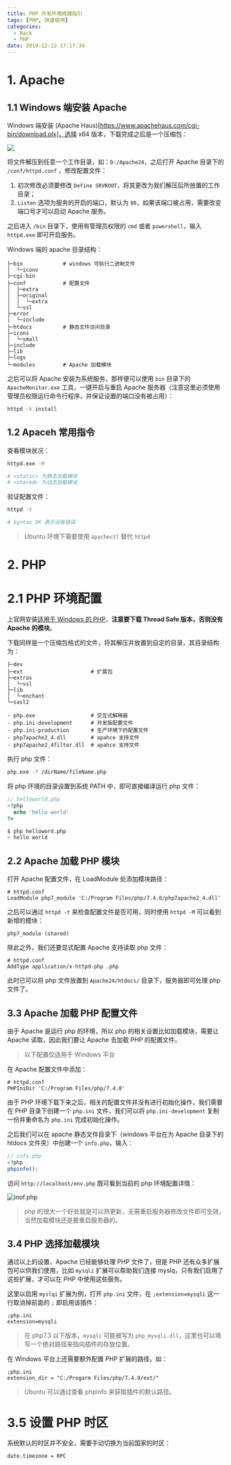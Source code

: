 ```yaml
---
title: PHP 开发环境搭建指引
tags: [PHP, 快速使用]
categories:
  - Back
  - PHP
date: 2019-12-12 17:17:34
---
```


# 1. Apache

## 1.1 Windows 端安装 Apache

Windows 端安装 (Apache Haus)[https://www.apachehaus.com/cgi-bin/download.plx]，选择 x64 版本，下载完成之后是一个压缩包：

![](http://img.cdn.esunr.xyz/markdown/20191211161848.png)

将文件解压到任意一个工作目录，如：`D:/Apache24`，之后打开 Apache 目录下的 `/conf/httpd.conf` ，修改配置文件：

1. 初次修改必须要修改 `Define SRVROOT`，将其更改为我们解压后所放置的工作目录；
2. `Listen` 选项为服务的开启的端口，默认为 `80`，如果该端口被占用，需要改变端口号才可以启动 Apache 服务。

之后进入 `/bin` 目录下，使用有管理员权限的 `cmd` 或者 `powershell`，输入 `httpd.exe` 即可开启服务。


Windows 端的 apache 目录结构：

```
├─bin             # windows 可执行二进制文件
│  └─iconv
├─cgi-bin
├─conf            # 配置文件
│  ├─extra
│  ├─original
│  │  └─extra
│  └─ssl
├─error
│  └─include
├─htdocs          # 静态文件访问目录
├─icons
│  └─small
├─include
├─lib
├─logs
└─modules         # Apache 加载模块
```

之后可以将 Apache 安装为系统服务，那样便可以使用 `bin` 目录下的 `ApacheMonitor.exe` 工具，一键开启与重启 Apache 服务器（注意这里必须使用管理员权限运行命令行程序，并保证设置的端口没有被占用）：

```sh
httpd -k install
```

## 1.2 Apaceh 常用指令

查看模块状况：

```sh
httpd.exe -M

# <static> 为静态加载模块
# <shared> 为动态加载模块
```

验证配置文件：

```sh
httpd -t

# Syntax OK 表示没有错误
```

> Ubuntu 环境下需要使用 `apachectl` 替代 `httpd`

# 2. PHP

# 2.1 PHP 环境配置

上官网安装[适用于 Windows 的 PHP](https://windows.php.net/download)，**注意要下载 Thread Safe 版本，否则没有 Apache 的模块**。

下载同样是一个压缩包格式的文件，将其解压并放置到自定的目录，其目录结构为：

```
├─dev
├─ext                      # 扩展包
├─extras
│  └─ssl
├─lib
│  └─enchant
└─sasl2

- php.exe                  # 交互式解释器
- php.ini-development      # 开发版配置文件
- php.ini-production       # 生产环境下的配置文件
- php7apache2_4.dll        # apahce 支持文件
- php7apache2_4filter.dll  # apahce 支持文件
```

执行 php 文件：

```sh
php.exe -f /dirName/fileName.php
```

将 php 环境的目录设置到系统 PATH 中，即可直接编译运行 php 文件：

```php
// helloworld.php
<?php
  echo 'hello world'
?>
```

```sh
$ php helloword.php
> hello world
```

## 2.2 Apache 加载 PHP 模块

打开 Apache 配置文件，在 LoadModule 处添加模块路径：

```
# httpd.conf
LoadModule php7_module 'C:/Program Files/php/7.4.0/php7apache2_4.dll'
```

之后可以通过 `httpd -t` 来检查配置文件是否可用，同时使用 `httpd -M` 可以看到新增的模块：

```
php7_module (shared)
```

除此之外，我们还要显式配置 Apache 支持读取 php 文件：

```
# httpd.conf
AddType application/x-httpd-php .php
```

此时已可以将 php 文件放置到 `Apache24/htdocs/` 目录下，服务器即可处理 php 文件了。

## 3.3 Apache 加载 PHP 配置文件

由于 Apache 是运行 php 的环境，所以 php 的相关设置比如加载模块，需要让 Apache 读取，因此我们要让 Apache 去加载 PHP 的配置文件。

> 以下配置仅适用于 Windows 平台

在 Apache 配置文件中添加：

```
# httpd.conf
PHPIniDir 'C:/Program Files/php/7.4.0'
```

由于 PHP 环境下载下来之后，相关的配置文件并没有进行初始化操作，我们需要在 PHP 目录下创建一个 `php.ini` 文件，我们可以将 `php.ini-development` 复制一份并重命名为 `php.ini` 完成初始化操作。

之后我们可以在 apache 静态文件目录下（windows 平台在为 Apache 目录下的 htdocs 文件夹）中创建一个 `info.php`，输入：

```php
// info.php
<?php
phpinfo();
```

访问 `http://localhost/env.php` 既可看到当前的 php 环境配置详情：

![inof.php](http://img.cdn.esunr.xyz/markdown/20191219111739.png)

> php 的很大一个好处就是可以热更新，无需重启服务器修改文件即可生效，当然加载模块还是要重启服务器的。

## 3.4 PHP 选择加载模块

通过以上的设置，Apache 已经能够处理 PHP 文件了，但是 PHP 还有众多扩展包可以供我们使用，比如 `mysqli` 扩展可以帮助我们连接 myslq，只有我们启用了这些扩展，才可以在 PHP 中使用这些服务。

这里以启用 `myslqi` 扩展为例，打开 `php.ini` 文件，在 `;extension=mysqli` 这一行取消掉前面的 `;` 即启用该插件：

```
;php.ini
extension=mysqli
```

> 在 php7.3 以下版本，`mysqli` 可能被写为 `php_mysqli.dll`，这里也可以填写一个绝对路径来指向插件的存放位置。

在 Windows 平台上还需要额外配置 PHP 扩展的路径，如：

```
;php.ini
extension_dir = "C:/Progarm Files/php/7.4.0/ext/"
```

> Ubuntu 可以通过查看 phpinfo 来获取插件的默认路径。

# 3.5 设置 PHP 时区

系统默认的时区并不安全，需要手动切换为当前国家的时区：

```
date.timezone = RPC
```